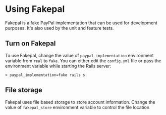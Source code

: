 # Using Fakepal

Fakepal is a fake PayPal implementation that can be used for development purposes. It's also used by the unit and feature tests.

## Turn on Fakepal

To use Fakepal, change the value of `paypal_implementation` environment variable from `real` to `fake`. You can either edit the `config.yml` file or pass the environment variable while starting the Rails server:

```
> paypal_implementation=fake rails s
```

## File storage

Fakepal uses file based storage to store account information. Change the value of `fakepal_store` environment variable to control the file location.

